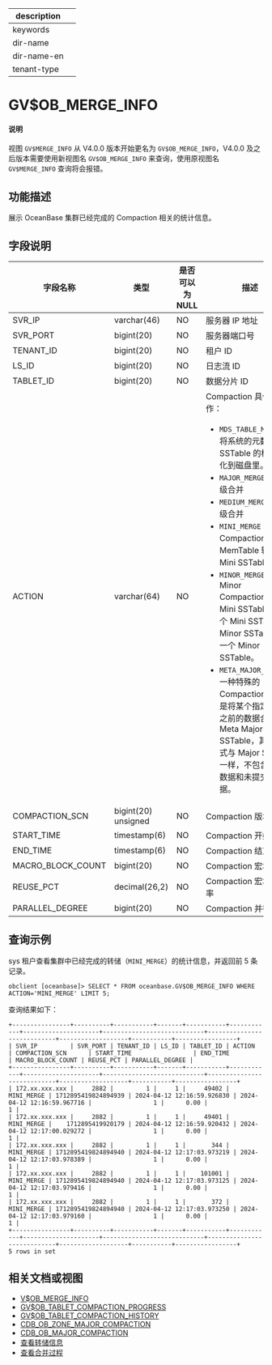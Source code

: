 |description||
|---|---|
|keywords||
|dir-name||
|dir-name-en||
|tenant-type||

# GV$OB_MERGE_INFO

<main id="notice" type='explain'>
<h4>说明</h4>
<p>视图 <code>GV$MERGE_INFO</code> 从 V4.0.0 版本开始更名为 <code>GV$OB_MERGE_INFO</code>，V4.0.0 及之后版本需要使用新视图名 <code>GV$OB_MERGE_INFO</code> 来查询，使用原视图名 <code>GV$MERGE_INFO</code> 查询将会报错。</p>
</main>

## 功能描述

展示 OceanBase 集群已经完成的 Compaction 相关的统计信息。

## 字段说明

|       字段名称        |      类型       | 是否可以为 NULL |                                 描述                                  |
|-------------------|---------------|------------|-----------------------------------------------------------------------------------------------------|
| SVR_IP            | varchar(46)   | NO         | 服务器 IP 地址                                                           |
| SVR_PORT          | bigint(20)    | NO         | 服务器端口号                                                              |
| TENANT_ID         | bigint(20)    | NO         | 租户 ID                                                               |
| LS_ID             | bigint(20)    | NO         | 日志流 ID                                                              |
| TABLET_ID         | bigint(20)    | NO         | 数据分片 ID                                                             |
| ACTION            | varchar(64)   | NO         | Compaction 具体动作：<ul><li>`MDS_TABLE_MERGE`：将系统的元数据按照 SSTable 的格式持久化到磁盘里。</li> <li>`MAJOR_MERGE`：租户级合并</li> <li>`MEDIUM_MERGE`：分区级合并</li> <li>`MINI_MERGE`：Mini Compaction，将 MemTable 转变成 Mini SSTable。</li> <li>`MINOR_MERGE`：Minor Compaction，多个 Mini SSTable 或多个 Mini SSTable 与 Minor SSTable 合成一个 Minor SSTable。</li> <li>`META_MAJOR_MERGE`：一种特殊的 Compaction 类型，是将某个指定时间点之前的数据合成一个 Meta Major SSTable，其数据格式与 Major SSTable 一样，不包含多版本数据和未提交事务数据。</li></ul> |
| COMPACTION_SCN    | bigint(20) unsigned    | NO         | Compaction 版本号                                                      |
| START_TIME        | timestamp(6)  | NO         | Compaction 开始时间                                                     |
| END_TIME          | timestamp(6)  | NO         | Compaction 结束时间                                                     |
| MACRO_BLOCK_COUNT | bigint(20)    | NO         | Compaction 宏块总数                                                     |
| REUSE_PCT         | decimal(26,2) | NO         | Compaction 宏块重用率                                                    |
| PARALLEL_DEGREE   | bigint(20)    | NO         | Compaction 并行度                                                      |

## 查询示例

sys 租户查看集群中已经完成的转储（`MINI_MERGE`）的统计信息，并返回前 5 条记录。

```shell
obclient [oceanbase]> SELECT * FROM oceanbase.GV$OB_MERGE_INFO WHERE ACTION='MINI_MERGE' LIMIT 5;
```

查询结果如下：

```shell
+----------------+----------+-----------+-------+-----------+------------+---------------------+----------------------------+----------------------------+-------------------+-----------+-----------------+
| SVR_IP         | SVR_PORT | TENANT_ID | LS_ID | TABLET_ID | ACTION     | COMPACTION_SCN      | START_TIME                 | END_TIME                   | MACRO_BLOCK_COUNT | REUSE_PCT | PARALLEL_DEGREE |
+----------------+----------+-----------+-------+-----------+------------+---------------------+----------------------------+----------------------------+-------------------+-----------+-----------------+
| 172.xx.xxx.xxx |     2882 |         1 |     1 |     49402 | MINI_MERGE | 1712895419824894939 | 2024-04-12 12:16:59.926830 | 2024-04-12 12:16:59.967716 |                 1 |      0.00 |               1 |
| 172.xx.xxx.xxx |     2882 |         1 |     1 |     49401 | MINI_MERGE |    1712895419920179 | 2024-04-12 12:16:59.920432 | 2024-04-12 12:17:00.029272 |                 1 |      0.00 |               1 |
| 172.xx.xxx.xxx |     2882 |         1 |     1 |       344 | MINI_MERGE | 1712895419824894940 | 2024-04-12 12:17:03.973219 | 2024-04-12 12:17:03.978389 |                 1 |      0.00 |               1 |
| 172.xx.xxx.xxx |     2882 |         1 |     1 |    101001 | MINI_MERGE | 1712895419824894940 | 2024-04-12 12:17:03.973125 | 2024-04-12 12:17:03.979416 |                 1 |      0.00 |               1 |
| 172.xx.xxx.xxx |     2882 |         1 |     1 |       372 | MINI_MERGE | 1712895419824894940 | 2024-04-12 12:17:03.973250 | 2024-04-12 12:17:03.979160 |                 1 |      0.00 |               1 |
+----------------+----------+-----------+-------+-----------+------------+---------------------+----------------------------+----------------------------+-------------------+-----------+-----------------+
5 rows in set
```

## 相关文档或视图

* [V$OB_MERGE_INFO](8800.v-merge_info-of-sys-tenant.md)
* [GV$OB_TABLET_COMPACTION_PROGRESS](1100.gv-ob_tablet_compaction_progress-of-sys-tenant.md)
* [GV$OB_TABLET_COMPACTION_HISTORY](1000.gv-ob_tablet_compaction_history-of-sys-tenant.md)
* [CDB_OB_ZONE_MAJOR_COMPACTION](../200.dictionary-view-of-sys-tenant/10300.oceanbase-cdb_ob_zone_major_compaction-of-sys-tenant.md)
* [CDB_OB_MAJOR_COMPACTION](../200.dictionary-view-of-sys-tenant/9400.oceanbase-cdb_ob_major_compaction-of-sys-tenant.md)
* [查看转储信息](../../../200.system-management/500.manage-data-storage/100.dump-management/400.view-dump-information.md)
* [查看合并过程](../../../200.system-management/500.manage-data-storage/200.merge-management/500.view-merge-process.md)
